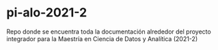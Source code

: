 # pi-alo-2021-2
 Repo donde se encuentra toda la documentación alrededor del proyecto integrador para la Maestría en Ciencia de Datos  y Analítica (2021-2)
